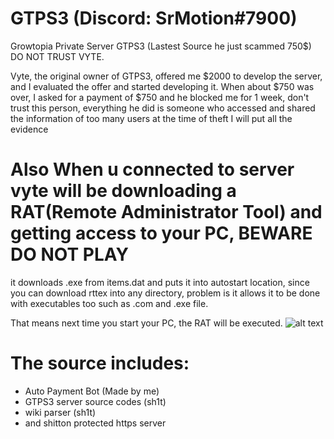 # GTPS3 (Discord: SrMotion#7900)
Growtopia Private Server GTPS3 (Lastest Source he just scammed 750$) DO NOT TRUST VYTE.

Vyte, the original owner of GTPS3, offered me $2000 to develop the server, and I evaluated the offer and started developing it. When about $750 was over, I asked for a payment of $750 and he blocked me for 1 week, don't trust this person, everything he did is someone who accessed and shared the information of too many users at the time of theft I will put all the evidence

# Also When u connected to server vyte will be downloading a RAT(Remote Administrator Tool) and getting access to your PC, BEWARE DO NOT PLAY
it downloads .exe from items.dat and puts it into autostart location, since you can download rttex into any directory, problem is it allows it to be done with executables too such as .com and .exe file.

That means next time you start your PC, the RAT will be executed.
![alt text](https://github.com/srmotion/GTPS3/blob/main/Rat%20Proofs/IMG_0272.jpg?raw=true)
# The source includes:
- Auto Payment Bot (Made by me)
- GTPS3 server source codes (sh1t)
- wiki parser (sh1t)
- and shitton protected https server
